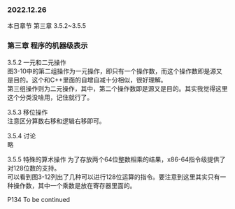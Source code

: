 ### 2022.12.26
本日章节 第三章 3.5.2~3.5.5

### 第三章 程序的机器级表示    
3.5.2 一元和二元操作  
图3-10中的第二组操作为一元操作，即只有一个操作数，而这个操作数即是源又是目的。这个和C++里面的自增自减十分相似，很好理解。  
第三组操作则为二元操作，其中，第二个操作数即是源又是目的。其实我觉得这里这个分类没啥用，记住就行了。  

3.5.3 移位操作  
注意区分算数右移和逻辑右移即可。  

3.5.4 讨论  
略  

3.5.5 特殊的算术操作
为了存放两个64位整数相乘的结果，x86-64指令级提供了对128位数的支持。  
可以看到图3-12列出了几种可以进行128位运算的指令。要注意到这里其实只有一种操作数，其中一个乘数是放在寄存器里面的。  

P134 To be continued